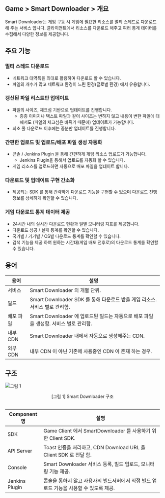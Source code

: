 ## Game > Smart Downloader > 개요

Smart Downloader는 게임 구동 시 게임에 필요한 리소스를 멀티 스레드로 다운로드 해 주는 서비스 입니다.
클라이언트에서 리소스를 다운로드 해주고 여러 통계 데이터를 수집해서 다양한 정보를 제공합니다.


## 주요 기능


### 멀티 스레드 다운로드
- 네트워크 대역폭을 최대로 활용하여 다운로드 할 수 있습니다.
- 파일의 개수가 많고 네트워크 환경이 느린 환경(글로벌 환경) 에서 유용합니다.


### 갱신된 파일 리스트만 업데이트
- 파일의 사이즈, 체크섬 기반으로 업데이트를 진행합니다.
	- 종종 이미지나 텍스트 파일과 같이 사이즈는 변하지 않고 내용이 변한 파일에 대해서도 (파일의 체크섬은 바뀌기 때문에) 업데이트가 가능합니다.
- 최초 풀 다운로드 이후에는 증분만 업데이트를 진행합니다.


### 간편한 업로드 및 업로드/배포 파일 생성 자동화
- 콘솔 / Jenkins Plugin 을 통해 간편하게 게임 리소스 업로드가 가능합니다.
	- Jenkins Plugin을 통해서 업로드를 자동화 할 수 있습니다.
- 게임 리소스를 업로드하면 자동으로 배포 파일을 업데이트 합니다.


### 다운로드 및 업데이트 구현 간소화
- 제공되는 SDK 를 통해 간략하게 다운로드 기능을 구현할 수 있으며 다운로드 진행정보를 상세하게 확인할 수 있습니다.


### 게임 다운로드 통계 데이터 제공

- 24시간 내의 실시간 다운로드 현황과 일별 모니터링 지표를 제공합니다.
- 다운로드 성공 / 실패 통계를 확인할 수 있습니다.
- 국가별 / 기기별 / OS별 다운로드 통계를 확인할 수 있습니다.
- 검색 기능을 제공 하여 원하는 시간대(게임 배포 전후로)의 다운로드 통계를 확인할 수 있습니다.


## 용어

| 용어 | 설명 |
| --- | --- |
| 서비스 |	Smart Downloader 의 개별 단위.|
| 빌드 | Smart Downloader SDK 를 통해 다운로드 받을 게임 리소스. 서비스 별로 관리함. |
| 배포 파일 | Smart Downloader 에 업로드된 빌드는 자동으로 배포 파일을 생성함. 서비스 별로 관리함. |
| 내부 CDN | Smart Downloader 내에서 자동으로 생성해주는 CDN. |
| 외부 CDN | 내부 CDN 이 아닌 기존에 사용중인 CDN 이 존재 하는 경우. |


## 구조

![그림 1](http://static.toastoven.net/prod_smartdownloader/overview/smartdl_overview_structure.png)
<center>[그림 1] Smart Downloader 구조 </center>

<br>

| Component 명 | 설명 |
| --- | --- |
| SDK | Game Client 에서 SmartDownloader 를 사용하기 위한 Client SDK. |
| API Server | Toast 인증을 처리하고, CDN Download URL 을 Client SDK 로 전달 함. |
| Console |	Smart Downloader 서비스 등록, 빌드 업로드, 모니터링 기능 제공. |
| Jenkins Plugin | 콘솔을 통하지 않고 사용자의 빌드서버에서 직접 빌드 업로드 기능을 사용할 수 있도록 제공. |
